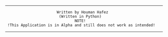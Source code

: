   _______________________________________________________________________
                           Written by Houman Hafez
                            (Written in Python)
                                   NOTE!
     !This Application is in Alpha and still does not work as intended!
  _______________________________________________________________________
